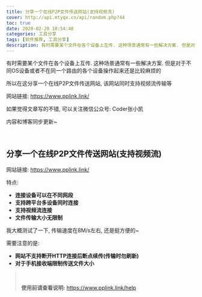 ```yaml
---
title: 分享一个在线P2P文件传送网站(支持视频流)
cover: http://api.mtyqx.cn/api/random.php?44
toc: true
date: 2020-02-28 18:54:48
categories: 工具分享
tags: [软件推荐, 工具分享]
description: 有时需要某个文件在各个设备上互传. 这种场景通常有一些解决方案. 但是对于不同OS设备或者不在同一个路由的各个设备操作起来还是比较麻烦的. 所以在这分享一个在线P2P文件传送网站(支持视频流)
---
```


有时需要某个文件在各个设备上互传. 这种场景通常有一些解决方案. 但是对于不同OS设备或者不在同一个路由的各个设备操作起来还是比较麻烦的

所以在这分享一个在线P2P文件传送网站, 该网站同时支持视频流传输等

网站链接: https://www.pplink.link/

如果觉得文章写的不错, 可以关注微信公众号: Coder张小凯

内容和博客同步更新~

<br/>

<!--more-->

## 分享一个在线P2P文件传送网站(支持视频流)

网站链接: https://www.pplink.link/

特点:

-   **连接设备可以在不同网段**
-   **支持跨平台多设备同时连接**
-   **支持视频流连接**
-   **文件传输大小无限制**

我大概测试了一下, 传输速度在8M/s左右, 还是挺方便的~

需要注意的是:

-   **网站不支持断开HTTP连接后断点续传(传输时勿刷新)** 
-   **对于手机接收端限制传送文件大小**

><br/>
>
>**使用前请查看说明:** https://www.pplink.link/help

<br/>